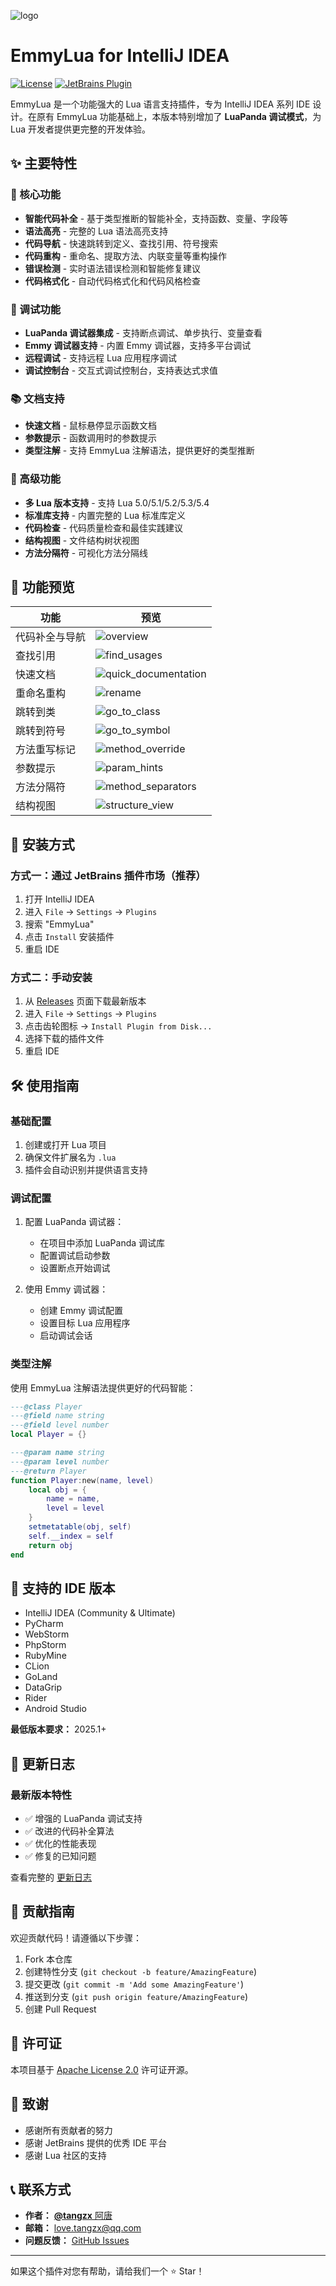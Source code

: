 ![logo](/snapshot/logo.png)

# EmmyLua for IntelliJ IDEA

[![License](https://img.shields.io/badge/License-Apache%202.0-blue.svg)](https://opensource.org/licenses/Apache-2.0)
[![JetBrains Plugin](https://img.shields.io/jetbrains/plugin/v/9768-emmylua.svg)](https://plugins.jetbrains.com/plugin/9768-emmylua)

EmmyLua 是一个功能强大的 Lua 语言支持插件，专为 IntelliJ IDEA 系列 IDE 设计。在原有 EmmyLua 功能基础上，本版本特别增加了 **LuaPanda 调试模式**，为 Lua 开发者提供更完整的开发体验。

## ✨ 主要特性

### 🔧 核心功能
- **智能代码补全** - 基于类型推断的智能补全，支持函数、变量、字段等
- **语法高亮** - 完整的 Lua 语法高亮支持
- **代码导航** - 快速跳转到定义、查找引用、符号搜索
- **代码重构** - 重命名、提取方法、内联变量等重构操作
- **错误检测** - 实时语法错误检测和智能修复建议
- **代码格式化** - 自动代码格式化和代码风格检查

### 🐛 调试功能
- **LuaPanda 调试器集成** - 支持断点调试、单步执行、变量查看
- **Emmy 调试器支持** - 内置 Emmy 调试器，支持多平台调试
- **远程调试** - 支持远程 Lua 应用程序调试
- **调试控制台** - 交互式调试控制台，支持表达式求值

### 📚 文档支持
- **快速文档** - 鼠标悬停显示函数文档
- **参数提示** - 函数调用时的参数提示
- **类型注解** - 支持 EmmyLua 注解语法，提供更好的类型推断

### 🎯 高级功能
- **多 Lua 版本支持** - 支持 Lua 5.0/5.1/5.2/5.3/5.4
- **标准库支持** - 内置完整的 Lua 标准库定义
- **代码检查** - 代码质量检查和最佳实践建议
- **结构视图** - 文件结构树状视图
- **方法分隔符** - 可视化方法分隔线

## 📸 功能预览

| 功能 | 预览 |
|------|------|
| 代码补全与导航 | ![overview](/snapshot/overview.gif) |
| 查找引用 | ![find_usages](/snapshot/find_usages.gif) |
| 快速文档 | ![quick_documentation](/snapshot/quick_documentation.gif) |
| 重命名重构 | ![rename](/snapshot/rename.gif) |
| 跳转到类 | ![go_to_class](/snapshot/go_to_class.gif) |
| 跳转到符号 | ![go_to_symbol](/snapshot/go_to_symbol.gif) |
| 方法重写标记 | ![method_override](/snapshot/method_override_line_marker.gif) |
| 参数提示 | ![param_hints](/snapshot/param_hints.png) |
| 方法分隔符 | ![method_separators](/snapshot/method_separators.png) |
| 结构视图 | ![structure_view](/snapshot/structure_view.jpg) |

## 🚀 安装方式

### 方式一：通过 JetBrains 插件市场（推荐）
1. 打开 IntelliJ IDEA
2. 进入 `File` → `Settings` → `Plugins`
3. 搜索 "EmmyLua"
4. 点击 `Install` 安装插件
5. 重启 IDE

### 方式二：手动安装
1. 从 [Releases](https://github.com/tangzx/IntelliJ-EmmyLua/releases) 页面下载最新版本
2. 进入 `File` → `Settings` → `Plugins`
3. 点击齿轮图标 → `Install Plugin from Disk...`
4. 选择下载的插件文件
5. 重启 IDE

## 🛠️ 使用指南

### 基础配置
1. 创建或打开 Lua 项目
2. 确保文件扩展名为 `.lua`
3. 插件会自动识别并提供语言支持

### 调试配置
1. 配置 LuaPanda 调试器：
   - 在项目中添加 LuaPanda 调试库
   - 配置调试启动参数
   - 设置断点开始调试

2. 使用 Emmy 调试器：
   - 创建 Emmy 调试配置
   - 设置目标 Lua 应用程序
   - 启动调试会话

### 类型注解
使用 EmmyLua 注解语法提供更好的代码智能：

```lua
---@class Player
---@field name string
---@field level number
local Player = {}

---@param name string
---@param level number
---@return Player
function Player:new(name, level)
    local obj = {
        name = name,
        level = level
    }
    setmetatable(obj, self)
    self.__index = self
    return obj
end
```

## 🔧 支持的 IDE 版本

- IntelliJ IDEA (Community & Ultimate)
- PyCharm
- WebStorm
- PhpStorm
- RubyMine
- CLion
- GoLand
- DataGrip
- Rider
- Android Studio

**最低版本要求：** 2025.1+

## 📝 更新日志

### 最新版本特性
- ✅ 增强的 LuaPanda 调试支持
- ✅ 改进的代码补全算法
- ✅ 优化的性能表现
- ✅ 修复的已知问题

查看完整的 [更新日志](CHANGELOG.md)

## 🤝 贡献指南

欢迎贡献代码！请遵循以下步骤：

1. Fork 本仓库
2. 创建特性分支 (`git checkout -b feature/AmazingFeature`)
3. 提交更改 (`git commit -m 'Add some AmazingFeature'`)
4. 推送到分支 (`git push origin feature/AmazingFeature`)
5. 创建 Pull Request

## 📄 许可证

本项目基于 [Apache License 2.0](LICENSE.txt) 许可证开源。

## 🙏 致谢

- 感谢所有贡献者的努力
- 感谢 JetBrains 提供的优秀 IDE 平台
- 感谢 Lua 社区的支持

## 📞 联系方式

- **作者：** [**@tangzx** 阿唐](https://github.com/tangzx)
- **邮箱：** love.tangzx@qq.com
- **问题反馈：** [GitHub Issues](https://github.com/tangzx/IntelliJ-EmmyLua/issues)

---

如果这个插件对您有帮助，请给我们一个 ⭐ Star！